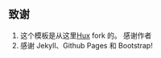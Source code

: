

## 致谢

1. 这个模板是从这里[Hux](http://huangxuan.me/) fork 的。 感谢作者 
2. 感谢 Jekyll、Github Pages 和 Bootstrap!



